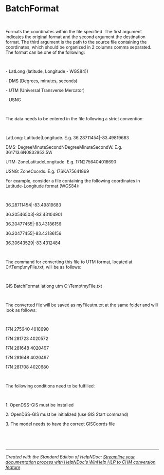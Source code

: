 # BatchFormat

&nbsp;

Formats the coordinates within the file specified. The first argument indicates the original format and the second argument the destination format. The third argument is the path to the source file containing the coordinates, which should be organized in 2 columns comma separated. The format can be one of the following:

&nbsp;

\- LatLong (latitude, Longitude - WGS84))

\- DMS (Degrees, minutes, seconds)

\- UTM (Universal Transverse Mercator)

\- USNG

&nbsp;

The data needs to be entered in the file following a strict convention:

&nbsp;

LatLong: Latitude\|Longitude. E.g. 36.28711454\|-83.49819683

DMS: DegreeMinuteSecondNDegreeMinuteSecondW. E.g. 361713.6N0832953.5W

UTM: ZoneLatitudeLongitude. E.g. 17N2756404018690

USNG: ZoneCoords. E.g. 17SKA75641869

For example, consider a file containing the following coordinates in Latitude-Longitude format (WGS84):

&nbsp;

&#51;6.28711454\|-83.49819683

&#51;6.30546503\|-83.43104901

&#51;6.30477455\|-83.43186156

&#51;6.30477455\|-83.43186156

&#51;6.30643529\|-83.4312484

&nbsp;

The command for converting this file to UTM format, located at C:\\Temp\\myFile.txt, will be as follows:

&nbsp;

GIS BatchFormat latlong utm C:\\Temp\\myFile.txt

&nbsp;

The converted file will be saved as myFileutm.txt at the same folder and will look as follows:

&nbsp;

&#49;7N 275640 4018690

&#49;7N 281723 4020572

&#49;7N 281648 4020497

&#49;7N 281648 4020497

&#49;7N 281708 4020680

&nbsp;

The following conditions need to be fulfilled:

&nbsp;

&#49;. OpenDSS-GIS must be installed

&#50;. OpenDSS-GIS must be initialized (use GIS Start command)

&#51;. The model needs to have the correct GISCoords file

&nbsp;

&nbsp;


***
_Created with the Standard Edition of HelpNDoc: [Streamline your documentation process with HelpNDoc's WinHelp HLP to CHM conversion feature](<https://www.helpndoc.com/step-by-step-guides/how-to-convert-a-hlp-winhelp-help-file-to-a-chm-html-help-help-file/>)_
